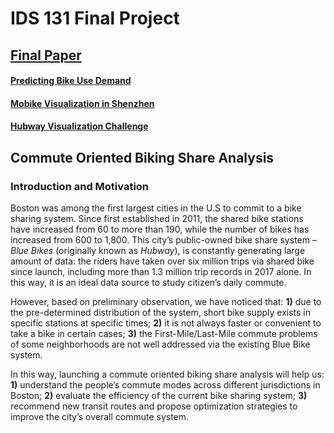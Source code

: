 # IDS 131 Final Project

## [Final Paper](https://github.com/meiaalsup/ids131/blob/master/finalpaper.pdf)

#### [Predicting Bike Use Demand](https://www.kaggle.com/viveksrinivasan/eda-ensemble-model-top-10-percentile)
#### [Mobike Visualization in Shenzhen](https://www.youtube.com/watch?v=U2ieDkuJJqA)
#### [Hubway Visualization Challenge](http://hubwaydatachallenge.org/)

## Commute Oriented Biking Share Analysis

### Introduction and Motivation

Boston was among the first largest cities in the U.S to commit to a bike sharing system. Since first established in 2011, the shared bike stations have increased from 60 to more than 190, while the number of bikes has increased from 600 to 1,800. This city’s public-owned bike share system – *Blue Bikes* (originally known as *Hubway*), is constantly generating large amount of data: the riders have taken over six million trips via shared bike since launch, including more than 1.3 million trip records in 2017 alone. In this way, it is an ideal data source to study citizen’s daily commute.

However, based on preliminary observation, we have noticed that: **1)** due to the pre-determined distribution of the system, short bike supply exists in specific stations at specific times; **2)** it is not always faster or convenient to take a bike in certain cases; **3)** the First-Mile/Last-Mile commute problems of some neighborhoods are not well addressed via the existing Blue Bike system.

In this way, launching a commute oriented biking share analysis will help us: **1)** understand the people’s commute modes across different jurisdictions in Boston; **2)** evaluate the efficiency of the current bike sharing system; **3)** recommend new transit routes and propose optimization strategies to improve the city’s overall commute system.

